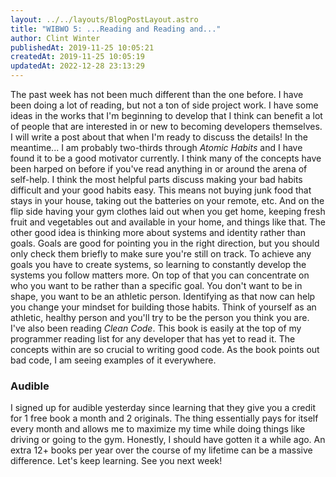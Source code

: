 ```yaml
---
layout: ../../layouts/BlogPostLayout.astro
title: "WIBWO 5: ...Reading and Reading and..."
author: Clint Winter
publishedAt: 2019-11-25 10:05:21
createdAt: 2019-11-25 10:05:19
updatedAt: 2022-12-28 23:13:29
---
```


The past week has not been much different than the one before. I have been doing a lot of reading, but not a ton of side project work. I have some ideas in the works that I'm beginning to develop that I think can benefit a lot of people that are interested in or new to becoming developers themselves. I will write a post about that when I'm ready to discuss the details!
In the meantime... I am probably two-thirds through *Atomic Habits* and I have found it to be a good motivator currently. I think many of the concepts have been harped on before if you've read anything in or around the arena of self-help. 
I think the most helpful parts discuss making your bad habits difficult and your good habits easy. This means not buying junk food that stays in your house, taking out the batteries on your remote, etc. And on the flip side having your gym clothes laid out when you get home, keeping fresh fruit and vegetables out and available in your home, and things like that.
The other good idea is thinking more about systems and identity rather than goals. Goals are good for pointing you in the right direction, but you should only check them briefly to make sure you're still on track. To achieve any goals you have to create systems, so learning to constantly develop the systems you follow matters more. On top of that you can concentrate on who you want to be rather than a specific goal. You don't want to be in shape, you want to be an athletic person. Identifying as that now can help you change your mindset for building those habits. Think of yourself as an athletic, healthy person and you'll try to be the person you think you are.
I've also been reading *Clean Code*. This book is easily at the top of my programmer reading list for any developer that has yet to read it. The concepts within are so crucial to writing good code. As the book points out bad code, I am seeing examples of it everywhere.
### Audible
I signed up for audible yesterday since learning that they give you a credit for 1 free book a month and 2 originals. The thing essentially pays for itself every month and allows me to maximize my time while doing things like driving or going to the gym. Honestly, I should have gotten it a while ago. An extra 12+ books per year over the course of my lifetime can be a massive difference.
Let's keep learning. See you next week!
